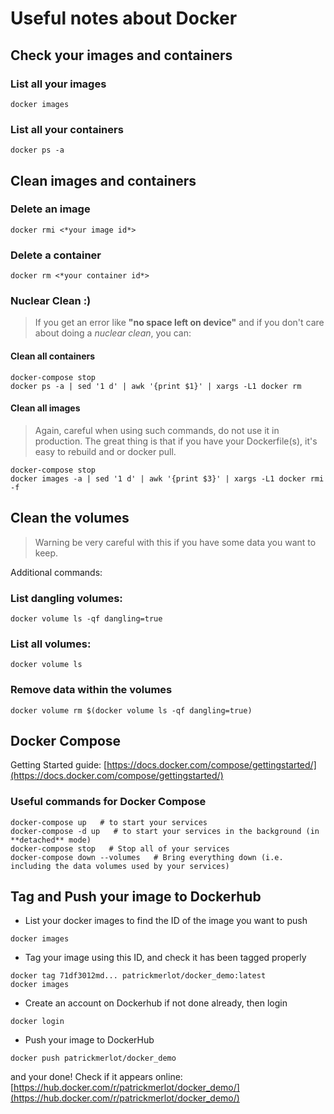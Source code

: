 # Useful notes about Docker


## Check your images and containers


### List all your images

```shell
docker images
```


### List all your containers

```shell
docker ps -a
```



## Clean images and containers


### Delete an image

```shell
docker rmi <*your image id*>
```

### Delete a container

```shell
docker rm <*your container id*>
```

### Nuclear Clean :)

> If you get an error like **"no space left on device"** and if you don't care about doing a *nuclear clean*, you can:

#### Clean all containers

```shell
docker-compose stop
docker ps -a | sed '1 d' | awk '{print $1}' | xargs -L1 docker rm
```

#### Clean all images 

> Again, careful when using such commands, do not use it in production. The great thing is that if you have your Dockerfile(s), it's easy to rebuild and or docker pull.

```shell
docker-compose stop
docker images -a | sed '1 d' | awk '{print $3}' | xargs -L1 docker rmi -f
```







## Clean the volumes

> Warning be very careful with this if you have some data you want to keep.

Additional commands:

### List dangling volumes:

```shell
docker volume ls -qf dangling=true
```

### List all volumes:

```shell
docker volume ls
```

### Remove data within the volumes

```shell
docker volume rm $(docker volume ls -qf dangling=true)
```
## Docker Compose

Getting Started guide: [https://docs.docker.com/compose/gettingstarted/](https://docs.docker.com/compose/gettingstarted/)

### Useful commands for Docker Compose

```shell
docker-compose up   # to start your services
docker-compose -d up   # to start your services in the background (in **detached** mode)
docker-compose stop   # Stop all of your services
docker-compose down --volumes   # Bring everything down (i.e. including the data volumes used by your services)
```
## Tag and Push your image to Dockerhub

* List your docker images to find the ID of the image you want to push

```shell
docker images
```
* Tag your image using this ID, and check it has been tagged properly

```shell
docker tag 71df3012md... patrickmerlot/docker_demo:latest
docker images
```

* Create an account on Dockerhub if not done already, then login

```shell
docker login
```

* Push your image to DockerHub

```shell
docker push patrickmerlot/docker_demo
```

and your done!
Check if it appears online: [https://hub.docker.com/r/patrickmerlot/docker_demo/](https://hub.docker.com/r/patrickmerlot/docker_demo/)
